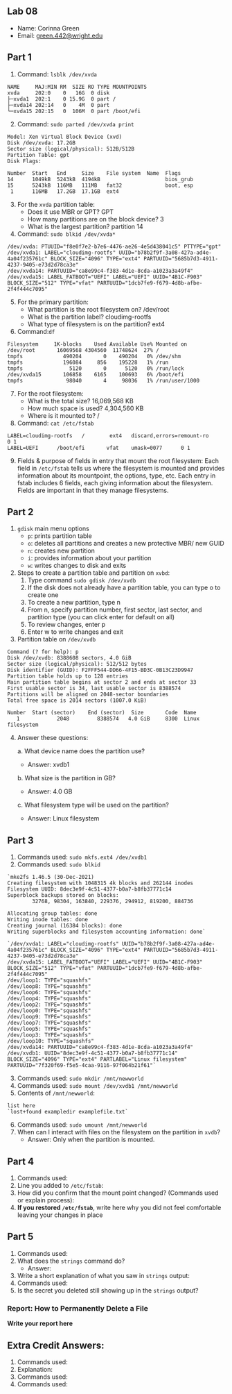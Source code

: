 ## Lab 08

- Name: Corinna Green
- Email: green.442@wright.edu

## Part 1

1. Command: `lsblk /dev/xvda`
```
NAME     MAJ:MIN RM  SIZE RO TYPE MOUNTPOINTS
xvda     202:0    0   16G  0 disk
├─xvda1  202:1    0 15.9G  0 part /
├─xvda14 202:14   0    4M  0 part
└─xvda15 202:15   0  106M  0 part /boot/efi
```
2. Command: `sudo parted /dev/xvda print`
```
Model: Xen Virtual Block Device (xvd)
Disk /dev/xvda: 17.2GB
Sector size (logical/physical): 512B/512B
Partition Table: gpt
Disk Flags:

Number  Start   End     Size    File system  Name  Flags
14      1049kB  5243kB  4194kB                     bios_grub
15      5243kB  116MB   111MB   fat32              boot, esp
 1      116MB   17.2GB  17.1GB  ext4
```
3. For the `xvda` partition table:
    - Does it use MBR or GPT? GPT
    - How many partitions are on the block device? 3
    - What is the largest partition? partition 14
4. Command: `sudo blkid /dev/xvda*`
```
/dev/xvda: PTUUID="f8e0f7e2-b7e6-4476-ae26-4e5d438041c5" PTTYPE="gpt"
/dev/xvda1: LABEL="cloudimg-rootfs" UUID="b78b2f9f-3a08-427a-ad4e-4a04f235761c" BLOCK_SIZE="4096" TYPE="ext4" PARTUUID="5685b7d3-4911-4237-9405-e73d2d78ca3e"
/dev/xvda14: PARTUUID="ca8e99c4-f383-4d1e-8cda-a1023a3a49f4"
/dev/xvda15: LABEL_FATBOOT="UEFI" LABEL="UEFI" UUID="4B1C-F903" BLOCK_SIZE="512" TYPE="vfat" PARTUUID="1dcb7fe9-f679-4d8b-afbe-2f4f444c7095"
```
5. For the primary partition:
    - What partition is the root filesystem on? /dev/root
    - What is the partition label? cloudimg-rootfs
    - What type of filesystem is on the partition? ext4
6. Command:`df`
```
Filesystem     1K-blocks    Used Available Use% Mounted on
/dev/root       16069568 4304560  11748624  27% /
tmpfs             490204       0    490204   0% /dev/shm
tmpfs             196084     856    195228   1% /run
tmpfs               5120       0      5120   0% /run/lock
/dev/xvda15       106858    6165    100693   6% /boot/efi
tmpfs              98040       4     98036   1% /run/user/1000
```
7. For the root filesystem:
    - What is the total size? 16,069,568 KB
    - How much space is used? 4,304,560 KB
    - Where is it mounted to? /
8. Command: `cat /etc/fstab`
```
LABEL=cloudimg-rootfs   /        ext4   discard,errors=remount-ro       0 1
LABEL=UEFI      /boot/efi       vfat    umask=0077      0 1
```
9. Fields & purpose of fields in entry that mount the root filesystem: Each field in `/etc/fstab` tells us where the filesystem is mounted and provides information about its mountpoint, the options, type, etc. Each entry in fstab includes 6 fields, each giving information about the filesystem. Fields are important in that they manage filesystems.


## Part 2

1. `gdisk` main menu options
   - `p`: prints partition table
   - `o`: deletes all partitions and creates a new protective MBR/ new GUID
   - `n`: creates new partition
   - `i`: provides information about your partition
   - `w`: writes changes to disk and exits
2. Steps to create a partition table and partition on `xvbd`: 
	1. Type command `sudo gdisk /dev/xvdb`
	2. If the disk does not already have a partition table, you can type o to create one
	3. To create a new partition, type n
	4. From n, specify partition number, first sector, last sector, and partition type (you can click enter for default on all)
	5. To review changes, enter p
	6. Enter w to write changes and exit 
3. Partition table on `/dev/xvdb`
```
Command (? for help): p
Disk /dev/xvdb: 8388608 sectors, 4.0 GiB
Sector size (logical/physical): 512/512 bytes
Disk identifier (GUID): F2FFF544-DD66-4F15-BD3C-0B13C23D9947
Partition table holds up to 128 entries
Main partition table begins at sector 2 and ends at sector 33
First usable sector is 34, last usable sector is 8388574
Partitions will be aligned on 2048-sector boundaries
Total free space is 2014 sectors (1007.0 KiB)

Number  Start (sector)    End (sector)  Size       Code  Name
   1            2048         8388574   4.0 GiB     8300  Linux filesystem
```
4. Answer these questions:
   
   a. What device name does the partition use?
      - Answer: xvdb1
        
   b. What size is the partition in GB?
      - Answer: 4.0 GB
        
   c. What filesystem type will be used on the partition?
      - Answer: Linux filesystem

## Part 3

1. Commands used: `sudo mkfs.ext4 /dev/xvdb1`
2. Commands used: `sudo blkid`
```
`mke2fs 1.46.5 (30-Dec-2021)
Creating filesystem with 1048315 4k blocks and 262144 inodes
Filesystem UUID: 8dec3e9f-4c51-4377-b0a7-b8fb37771c14
Superblock backups stored on blocks:
        32768, 98304, 163840, 229376, 294912, 819200, 884736

Allocating group tables: done
Writing inode tables: done
Creating journal (16384 blocks): done
Writing superblocks and filesystem accounting information: done`

`/dev/xvda1: LABEL="cloudimg-rootfs" UUID="b78b2f9f-3a08-427a-ad4e-4a04f235761c" BLOCK_SIZE="4096" TYPE="ext4" PARTUUID="5685b7d3-4911-4237-9405-e73d2d78ca3e"
/dev/xvda15: LABEL_FATBOOT="UEFI" LABEL="UEFI" UUID="4B1C-F903" BLOCK_SIZE="512" TYPE="vfat" PARTUUID="1dcb7fe9-f679-4d8b-afbe-2f4f444c7095"
/dev/loop1: TYPE="squashfs"
/dev/loop8: TYPE="squashfs"
/dev/loop6: TYPE="squashfs"
/dev/loop4: TYPE="squashfs"
/dev/loop2: TYPE="squashfs"
/dev/loop0: TYPE="squashfs"
/dev/loop9: TYPE="squashfs"
/dev/loop7: TYPE="squashfs"
/dev/loop5: TYPE="squashfs"
/dev/loop3: TYPE="squashfs"
/dev/loop10: TYPE="squashfs"
/dev/xvda14: PARTUUID="ca8e99c4-f383-4d1e-8cda-a1023a3a49f4"
/dev/xvdb1: UUID="8dec3e9f-4c51-4377-b0a7-b8fb37771c14" BLOCK_SIZE="4096" TYPE="ext4" PARTLABEL="Linux filesystem" PARTUUID="7f320f69-f5e5-4caa-9116-97f064b21f61"`
```
3. Commands used: `sudo mkdir /mnt/newworld`
4. Commands used: `sudo mount /dev/xvdb1 /mnt/newworld`
5. Contents of `/mnt/newworld`:
```
list here
`lost+found exampledir examplefile.txt`
```
6. Commands used: `sudo umount /mnt/newworld`
7. When can I interact with files on the filesystem on the partition in `xvdb`?
   - Answer: Only when the partition is mounted.
   
## Part 4

1. Commands used:
2. Line you added to `/etc/fstab`:
3. How did you confirm that the mount point changed? (Commands used or explain process):
4. **If you restored `/etc/fstab`**, write here why you did not feel comfortable leaving your changes in place


## Part 5

1. Commands used:
2. What does the `strings` command do?
   - Answer:
3. Write a short explanation of what you saw in `strings` output:
4. Commands used:
5. Is the secret you deleted still showing up in the `strings` output?

### Report: How to Permanently Delete a File

**Write your report here**

## Extra Credit Answers:

1. Commands used: 
2. Explanation:
3. Commands used: 
4. Commands used: 

